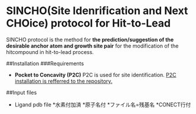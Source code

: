 # SINCHO(Site Idenrification and Next CHOice) protocol for Hit-to-Lead

SINCHO protocol is the method for **the prediction/suggestion of the desirable anchor atom and growth site pair** for the modification of the hitcompound in hit-to-lead process.

##Installation
###Requirements
* **Pocket to Concavity (P2C)**
P2C is used for site identification. [P2C installation is refferred to the repository.](https://github.com/genki-kudo/Pocket-to-Concavity)
  
##Input files
* Ligand pdb file
  *水素付加済
  *原子名付
  *ファイル名=残基名
  *CONECT行付
